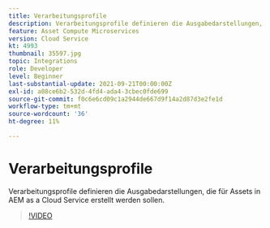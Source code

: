 ```yaml
---
title: Verarbeitungsprofile
description: Verarbeitungsprofile definieren die Ausgabedarstellungen, die für Assets in AEM as a Cloud Service erstellt werden sollen.
feature: Asset Compute Microservices
version: Cloud Service
kt: 4993
thumbnail: 35597.jpg
topic: Integrations
role: Developer
level: Beginner
last-substantial-update: 2021-09-21T00:00:00Z
exl-id: a08ce6b2-532d-4fd4-ada4-3cbec0fde699
source-git-commit: f0c6e6cd09c1a2944de667d9f14a2d87d3e2fe1d
workflow-type: tm+mt
source-wordcount: '36'
ht-degree: 11%

---
```


# Verarbeitungsprofile

Verarbeitungsprofile definieren die Ausgabedarstellungen, die für Assets in AEM as a Cloud Service erstellt werden sollen.

>[!VIDEO](https://video.tv.adobe.com/v/35597/?quality=12&learn=on&hidetitle=true)
